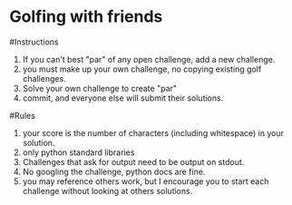 # Golfing with friends

#Instructions
1. If you can't best "par" of any  open challenge, add a new challenge.
2. you must make up your own challenge, no copying existing golf challenges.
3. Solve your own challenge to create "par"
4. commit, and everyone else will submit their solutions.

#Rules
1. your score is the number of characters (including whitespace) in your solution.
2. only python standard libraries
3. Challenges that ask for output need to be output on stdout.
4. No googling the challenge, python docs are fine.
5. you may reference others work, but I encourage you to start each challenge without looking at others solutions.

